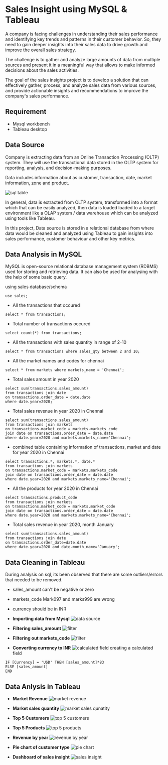 
# Sales Insight using MySQL & Tableau

A company is facing challenges in understanding their sales performance and identifying key trends and patterns in their customer behavior. So, they need to gain deeper insights into their sales data to drive growth and improve the overall sales strategy. 

The challenge is to gather and analyze large amounts of data from multiple sources and present it in a meaningful way that allows to make informed decisions about the sales activities.

The goal of the sales insights project is to develop a solution that can effectively gather, process, and analyze sales data from various sources, and provide actionable insights and recommendations to improve the company's sales performance.




## Requirement

- Mysql workbench
- Tableau desktop

## Data Source

Company is extracting data from an Online Transaction Processing (OLTP) system. They will use the transactional data stored in the OLTP system for reporting, analysis, and decision-making purposes. 

Data includes information about as customer, transaction, date, market information, zone and product.

![sql table](https://github.com/DragnaRR/sales-insight/blob/main/screenshots/sql.PNG)

In general, data is extracted from OLTP system, transformed into a format which that can be easily analyzed, then data is loaded loaded to a target environment like a OLAP system / data warehouse which can be analyzed using tools like Tableau.

In this project, Data source is stored in a relational database from where data would be cleaned and analyzed using Tableau to gain insights into sales performance, customer behaviour and other key metrics.  
## Data Analysis in MySQL

MySQL is open-source relational database management system (RDBMS) used for storing and retrieving data. It can also be used for analysing with the help of some basic query.

using sales database/schema
```
use sales;
```
- All the transactions that occured
```
select * from transactions;
```
- Total number of transactions occured
```
select count(*) from transactions;
```
- All the transactions with sales quantity in range of 2-10
```
select * from transactions where sales_qty between 2 and 10;
```
- All the market names and codes for chennai
```
select * from markets where markets_name = 'Chennai';
```
- Total sales amount in year 2020
```
select sum(transactions.sales_amount)
from transactions join date 
on transactions.order_date = date.date
where date.year=2020;
```
- Total sales revenue in year 2020 in Chennai
```
select sum(transactions.sales_amount)
from transactions join markets
on transactions.market_code = markets.markets_code
join date on transactions.order_date = date.date
where date.year=2020 and markets.markets_name='Chennai';
```
- combined table containing information of transactions, market and date for year 2020 in Chennai
```
select transactions.*, markets.*, date.*
from transactions join markets
on transactions.market_code = markets.markets_code
join date on transactions.order_date = date.date
where date.year=2020 and markets.markets_name='Chennai';
```
- All the products for year 2020 in Chennai
```
select transactions.product_code
from transactions join markets
on transactions.market_code = markets.market_code
join date on transactions.order_date = date.date
where date.year=2020 and markets.markets_name='Chennai';
```
- Total sales revenue in year 2020, month January
```
select sum(transactions.sales_amount) 
from transactions join date
on transactions.order_date=date.date
where date.year=2020 and date.month_name='January';
```


## Data Cleaning in Tableau

During analysis on sql, its been observed that there are some outliers/errors that needed to be removed.

- sales_amount can't be negative or zero
- markets_code Mark097 and marks999 are wrong
- currency should be in INR

- **Importing data from Mysql**
![data source](https://github.com/DragnaRR/sales-insight/blob/main/screenshots/data_source.PNG)

- **Filtering sales_amount**
![filter](https://github.com/DragnaRR/sales-insight/blob/main/screenshots/datasource_filter.PNG)

- **Filtering out markets_code**
![filter](https://github.com/DragnaRR/sales-insight/blob/main/screenshots/data_filter_market_code.PNG)

- **Converting currency to INR**
![calculated field](https://github.com/DragnaRR/sales-insight/blob/main/screenshots/calculated%20field.PNG)
creating a calculated field
```
IF [Currency] = 'USD' THEN [sales_amount]*83
ELSE [sales_amount]
END
```

## Data Anlysis in Tableau

- **Market Revenue**
![market revenue](https://github.com/DragnaRR/sales-insight/blob/main/screenshots/Market_revenue.PNG)

- **Market sales quantity**
![market sales qunatity](https://github.com/DragnaRR/sales-insight/blob/main/screenshots/market_sales_quantity.PNG)

- **Top 5 Customers**
![top 5 customers](https://github.com/DragnaRR/sales-insight/blob/main/screenshots/top_5_customer.PNG)

- **Top 5 Products**
![top 5 products](https://github.com/DragnaRR/sales-insight/blob/main/screenshots/top_5_products.PNG)

- **Revenue by year**
![revenue by year](https://github.com/DragnaRR/sales-insight/blob/main/screenshots/revenue%20by%20year.PNG)

- **Pie chart of customer type**
![pie chart](https://github.com/DragnaRR/sales-insight/blob/main/screenshots/piechart.PNG)

- **Dashboard of sales insight**
![sales insight](https://github.com/DragnaRR/sales-insight/blob/main/screenshots/sales_insight.PNG)
